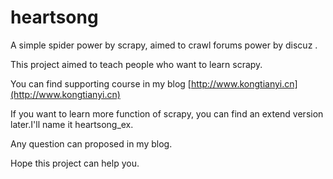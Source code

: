 # heartsong
A simple spider power by scrapy, aimed to crawl forums power by discuz .

This project aimed to teach people who want to learn scrapy.

You can find supporting course in my blog [http://www.kongtianyi.cn](http://www.kongtianyi.cn)

If you want to learn more function of scrapy, you can find an extend version later.I'll name it heartsong_ex.

Any question can proposed in my blog.

Hope this project can help you.
